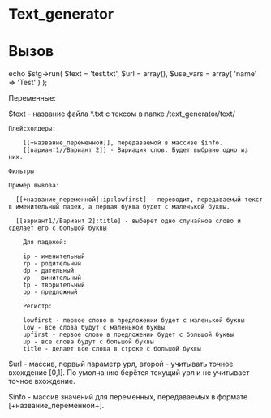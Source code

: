 Text_generator
==============
 
Вызов
==============

echo $stg->run(
	$text = 'test.txt',
	$url = array(),
	$use_vars = array(
		'name' => 'Test'
	)
);

Переменные:

$text - название файла *.txt с тексом в папке /text_generator/text/


	Плейсхолдеры:
	
		[[+название_переменной]], передаваемой в массиве $info.
		[[вариант1//Вариант 2]] - Вариация слов. Будет выбрано одно из них.

	Фильтры
		
	Пример вывоза:
	  
	  [[+название_переменной]:ip:lowfirst] - переводит, передаваемый текст в именительный падеж, а первая буква будет с маленькой буквы.
	  
	  [[вариант1//Вариант 2]:title] - выберет одно случайное слово и сделает его с большой буквы
	  
		Для падежей:
		
		ip - именительный
		rp - родительный
		dp - дательный
		vp - винительный
		tp - творительный
		pp - предложный

		Регистр:
		
		lowfirst - первое слово в предложении будет с маленькой буквы
		low - все слова будут с маленькой буквы
		upfirst - первое слово в предложении будет с большой буквы
		up - все слова будут с большой буквы
		title - делает все слова в строке с большой буквы

$url - массив, первый параметр урл, второй - учитывать точное вхождение [0,1]. По умолчанию берётся текущий урл и не учитывает точное вхождение.
		
$info - массив значений для переменных, передаваемых в формате [+название_переменной+].
